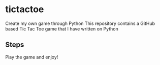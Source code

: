 # tictactoe
Create my own game through Python
This repository contains a GitHub based Tic Tac Toe game that I have written on Python

## Steps
Play the game and enjoy!
